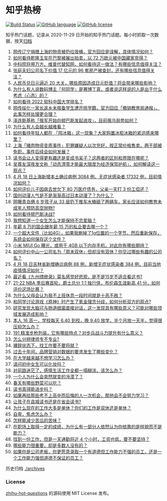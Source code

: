 # 知乎热榜
[![Build Status](https://github.com/ToWeLong/zhihu-hot-questions/workflows/CI/badge.svg)](https://github.com/ToWeLong/zhihu-hot-questions/actions)
[![GitHub language](https://img.shields.io/badge/language-golang-orange.svg)](https://golang.org/)
[![GitHub license](https://img.shields.io/github/license/ToWeLong/zhihu-hot-questions)](https://github.com/ToWeLong/zhihu-hot-questions/blob/main/LICENSE)

知乎热门话题，记录从 2020-11-29 日开始的知乎热门话题。每小时抓取一次数据，按天[归档](./archives)

<!-- BEGIN -->

1. [网传辽宁捐赠上海的物资被扔垃圾桶，官方回应是误解，具体情况如何？](https://www.zhihu.com/question/528666165)
1. [如何看待乾隆玉玺在巴黎被展出拍卖，以 72 万欧元被中国藏家竞得？](https://www.zhihu.com/question/528659901)
1. [中科院将用万方、维普代替知网，如何看待这一做法？有哪些信息值得关注？](https://www.zhihu.com/question/528643105)
1. [张庭夫妇公司名下价值 17 亿元的 96 套房产被查封，还有哪些信息值得关注？](https://www.zhihu.com/question/528814397)
1. [人民币兑日元逼近 20 大关，哪些原因造成日元贬值？将会带来哪些影响？](https://www.zhihu.com/question/528802041)
1. [为什么有人说数码博主「何同学」是赛博丁真，或者说这样说的人是出于什么考虑（心态）的？](https://www.zhihu.com/question/506994250)
1. [如何看待 2022 软科中国大学排名？](https://www.zhihu.com/question/528793879)
1. [网传绥化一家长返乡未报备学生遭开除学籍，官方回应「撤销教育局通报」，此事怎样处理更合理？](https://www.zhihu.com/question/528826229)
1. [泽连斯基称「俄军开始向顿巴斯发起进攻」，目前俄乌局势如何？](https://www.zhihu.com/question/528789809)
1. [为什么有人会越长越难看？](https://www.zhihu.com/question/275668871)
1. [如何看待年轻人都在 「囤冰箱」这一现象？大家购置冰柜冰箱的紧迫感来哪里？](https://www.zhihu.com/question/527706966)
1. [上海「猪肉物资变质事件」犯罪嫌疑人以次充好，按正常价格售卖，两干部被免职，事件后续会如何发展？](https://www.zhihu.com/question/528797305)
1. [读书会让人变得更有趣还是变成书呆子？这两者的区别和界限在哪呢？](https://www.zhihu.com/question/446275788)
1. [吴尊友深夜发文称「动态清零才能最大限度为经济保驾护航」，如何解读这一观点？](https://www.zhihu.com/question/528782048)
1. [4 月 18 日上海新增本土确诊病例 3084 例、无症状感染者 17332 例，目前情况如何？](https://www.zhihu.com/question/528783790)
1. [如何评价儿子因病去世欠下 80 万医疗债务，父亲一天打 3 份工偿还？](https://www.zhihu.com/question/528591845)
1. [国创动漫人气是不是渐渐高过日本动漫了？为什么？](https://www.zhihu.com/question/448910703)
1. [网曝青岛俩 6 岁孩子从 33 层扔下推车水桶砸了两辆车，家长应该如何教育未成年人预防高空抛物?](https://www.zhihu.com/question/528781802)
1. [如何看待顿巴斯决战?](https://www.zhihu.com/question/527033208)
1. [我想知道一个女生怎么才能保持不恋爱脑？](https://www.zhihu.com/question/493632517)
1. [年薪 8 万的国企跟年薪 15 万的私企要去哪一个？](https://www.zhihu.com/question/519307269)
1. [一个超大文件（比如4G），如果我删掉了1g位置的一个字节，然后重新保存，系统会如何保存这个文件？](https://www.zhihu.com/question/527574626)
1. [小米 MIUI Go 曝光，或用于 4GB 以下内存手机，对此你有哪些期待？](https://www.zhihu.com/question/528057903)
1. [如何评价中山一公司名为「周末双休」但却没有双休？你见过哪些有趣的公司名？](https://www.zhihu.com/question/528490177)
1. [4 月 18 日吉林省新增确诊病例 88 例，新增无症状感染者 384 例，目前当地疫情情况如何？](https://www.zhihu.com/question/528790709)
1. [最近看《九州缥缈录》莫名感觉好悲观，是不是15岁不适合看这书?](https://www.zhihu.com/question/523302810)
1. [21-22 NBA 季后赛首轮，爵士总分 1:1 独行侠，布伦森生涯新高 41 分，如何评价这场比赛？](https://www.zhihu.com/question/528784353)
1. [为什么父母会认为我不上班休息一段时间就是十恶不赦？](https://www.zhihu.com/question/528451714)
1. [和同学讨论游戏《原神》时产生了氪金理念分歧，如何分析双方的观点?](https://www.zhihu.com/question/528084648)
1. [研究发现大脑可与肠道细菌直接对话，这一发现具有哪些意义？可能对哪些领域发展造成影响？](https://www.zhihu.com/question/528799309)
1. [本人 16 高一，学校每天 6.40 到校，晚 9.40 放学，半个月放一天半，觉得很压抑怎么办？](https://www.zhihu.com/question/528788439)
1. [191 精准步枪列装，它有哪些特点？对步兵战斗力提升有什么意义？](https://www.zhihu.com/question/528610958)
1. [怎么分辨律师专不专业?](https://www.zhihu.com/question/528176589)
1. [裸辞状态下，找工作要不要将就？](https://www.zhihu.com/question/528309550)
1. [过去十年间，品牌营销对数据的要求发生了哪些变化？](https://www.zhihu.com/question/528810599)
1. [在大学越来越不想学习怎么办？](https://www.zhihu.com/question/356491903)
1. [请问初中女生可以化妆吗？](https://www.zhihu.com/question/528462906)
1. [对前路迷茫了，感情生活工作全都一塌糊涂，该怎么办？](https://www.zhihu.com/question/528602799)
1. [一个人为什么会突然就变的冷漠了？](https://www.zhihu.com/question/485883005)
1. [春天有哪些野菜可以吃？](https://www.zhihu.com/question/519479550)
1. [读书真得能进步吗？](https://www.zhihu.com/question/528776107)
1. [如果再给那些考不上高中而后悔的人一次机会，那他会不会努力学习？](https://www.zhihu.com/question/528789225)
1. [让孩子在县城读书还是在省会读书?](https://www.zhihu.com/question/528802105)
1. [为什么现在的工作大多是单休？你们的工作是双休还是单休？](https://www.zhihu.com/question/528006160)
1. [自卑，焦虑怎么办？](https://www.zhihu.com/question/528591715)
1. [怎样能减少苦瓜的苦味？](https://www.zhihu.com/question/399242142)
1. [在职场上取得一定的成绩，为什么有一部分人依然认为你依靠的是样貌而不是能力？](https://www.zhihu.com/question/526679464)
1. [找到一份工作，但是一天通勤将近 4 个小时，工资也低，要不要坚持？](https://www.zhihu.com/question/527304168)
1. [哪些能力很重要，却是多数人没有的？](https://www.zhihu.com/question/30768861)
1. [如果你是公司老板，你更愿意录取一个有道德但工作能力不强的员工，还是一个工作能力强但道德不保证的员工？](https://www.zhihu.com/question/526501018)

<!-- END -->

历史归档 [./archives](./archives)


### License
[zhihu-hot-questions](https://github.com/towelong/zhihu-hot-questions) 的源码使用 MIT License 发布。